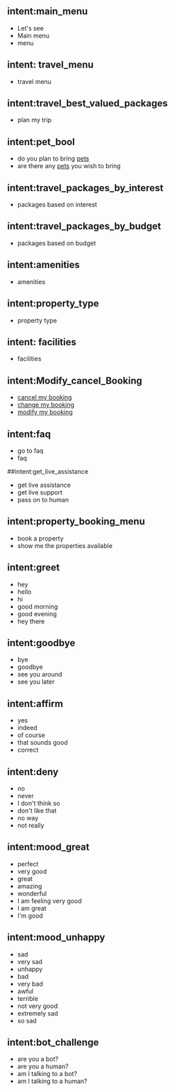 ## intent:main_menu
- Let's see
- Main menu
- menu

## intent: travel_menu
- travel menu

## intent:travel_best_valued_packages
- plan my trip

## intent:pet_bool
- do you plan to bring [pets](pets)
- are there any [pets](pets) you wish to bring

## intent:travel_packages_by_interest
- packages based on interest

## intent:travel_packages_by_budget
- packages based on budget

## intent:amenities
- amenities

## intent:property_type
- property type

## intent: facilities
- facilities

## intent:Modify_cancel_Booking
- [cancel my booking](modify_booking)
- [change my booking](modify_booking)
- [modify my booking](modify_booking)

## intent:faq
- go to faq
- faq

##intent:get_live_assistance
- get live assistance
- get live support
- pass on to human 

## intent:property_booking_menu
- book a property
- show me the properties available

## intent:greet
- hey
- hello
- hi
- good morning
- good evening
- hey there

## intent:goodbye
- bye
- goodbye
- see you around
- see you later

## intent:affirm
- yes
- indeed
- of course
- that sounds good
- correct

## intent:deny
- no
- never
- I don't think so
- don't like that
- no way
- not really

## intent:mood_great
- perfect
- very good
- great
- amazing
- wonderful
- I am feeling very good
- I am great
- I'm good

## intent:mood_unhappy
- sad
- very sad
- unhappy
- bad
- very bad
- awful
- terrible
- not very good
- extremely sad
- so sad

## intent:bot_challenge
- are you a bot?
- are you a human?
- am I talking to a bot?
- am I talking to a human?
